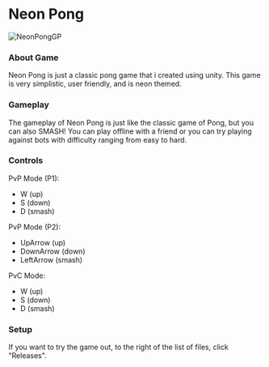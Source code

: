 <h1>Neon Pong</h1>

![NeonPongGP](https://github.com/MicksS1/Pong-GameProg/assets/158981991/2f047726-2a21-4a28-b1fb-c1cd2672442d)

<h3>About Game</h3>
Neon Pong is just a classic pong game that i created using unity. This game is very simplistic, user friendly, and is neon themed.

<h3>Gameplay</h3>
The gameplay of Neon Pong is just like the classic game of Pong, but you can also SMASH! You can play offline with a friend or you can try playing against bots with difficulty ranging from easy to hard.

<h3>Controls</h3>


PvP Mode (P1):
- W (up)
- S (down)
- D (smash)


PvP Mode (P2):
- UpArrow (up)
- DownArrow (down)
- LeftArrow (smash)


PvC Mode:
- W (up)
- S (down)
- D (smash)

<h3>Setup</h3>

If you want to try the game out, to the right of the list of files, click "Releases".
